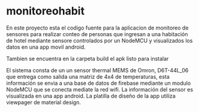 # monitoreohabit
En este proyecto esta el codigo fuente para la aplicacion de monitoreo de sensores para realizar conteo de personas que ingresan a una habitación de hotel mediante sensore controlados por un NodeMCU y visualizados los datos en una app movil android.

Tambien se encuentra en la carpeta build el apk listo para instalar

El sistema consta de un un sensor thermal MEMS de Omron, D6T-44L_06 que entrega como salida una matriz de 4x4 de temperaturas, esta información se envia a una base de datos de firebase mediante un modulo NodeMCU que se conecta mediate la red wifi.
La información del sensor es visualizada en una app android. La platilla de diseño de la app utiliza viewpager de material design.
